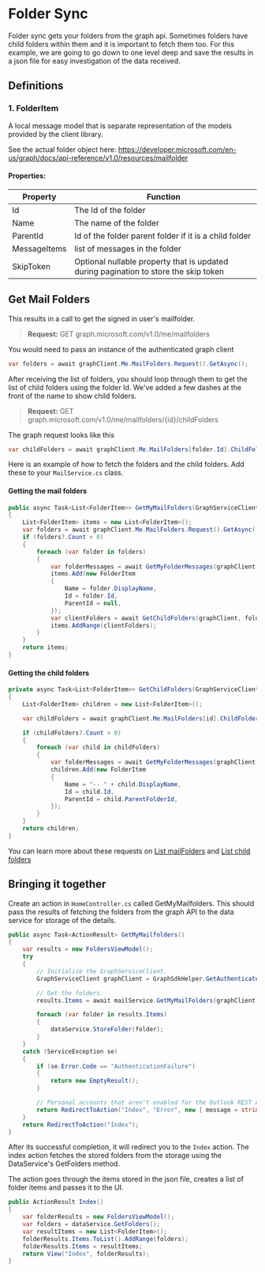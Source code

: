 # Folder Sync
Folder sync gets your folders from the graph api. Sometimes folders have child folders within them and it is important to fetch them too.
For this example, we are going to go down to one level deep and save the results in a json file for easy investigation of the data received.

## Definitions

### 1. FolderItem
A local message model that is separate representation of the models provided by the 
client library. 


See the actual folder object here: https://developer.microsoft.com/en-us/graph/docs/api-reference/v1.0/resources/mailfolder

#### Properties:

|        Property         |                        Function                        |
| -------------------- | ------------------------------------------------------- |
| Id        | The Id of the folder                      | 
| Name        | The name of the folder                        | 
| ParentId        | Id of the folder parent folder if it is a child folder                  | 
| MessageItems        | list of messages in the folder                        | 
| SkipToken        | Optional nullable property that is updated during pagination to store the skip token                       | 


## Get Mail Folders
This results in a call to get the signed in user's mailfolder. 


> **Request:** GET graph.microsoft.com/v1.0/me/mailfolders


You would need to pass an instance of the authenticated graph client

```csharp 
var folders = await graphClient.Me.MailFolders.Request().GetAsync();
```

After receiving the list of folders, you should loop through them to get the list of child folders using the folder Id. We've added a few dashes at the front of the name to show child folders.

> **Request:** GET graph.microsoft.com/v1.0/me/mailfolders/{id}/childFolders

The graph request looks like this

```csharp 
var childFolders = await graphClient.Me.MailFolders[folder.Id].ChildFolders.Request().GetAsync();
``` 

Here is an example of how to fetch the folders and the child folders. 
Add these to your `MailService.cs` class.

#### Getting the mail folders
```csharp 
public async Task<List<FolderItem>> GetMyMailFolders(GraphServiceClient graphClient)
{
    List<FolderItem> items = new List<FolderItem>();
    var folders = await graphClient.Me.MailFolders.Request().GetAsync();
    if (folders?.Count > 0)
    {
        foreach (var folder in folders)
        {
            var folderMessages = await GetMyFolderMessages(graphClient, folder.Id, null);
            items.Add(new FolderItem
            {
                Name = folder.DisplayName,
                Id = folder.Id,
                ParentId = null,
            });
            var clientFolders = await GetChildFolders(graphClient, folder.Id);
            items.AddRange(clientFolders);
        }
    }
    return items;
}
```
#### Getting the child folders
```csharp 
private async Task<List<FolderItem>> GetChildFolders(GraphServiceClient graphClient, string id)
{
    List<FolderItem> children = new List<FolderItem>();

    var childFolders = await graphClient.Me.MailFolders[id].ChildFolders.Request().GetAsync();

    if (childFolders?.Count > 0)
    {
        foreach (var child in childFolders)
        {
            var folderMessages = await GetMyFolderMessages(graphClient, child.Id, null);
            children.Add(new FolderItem
            {
                Name = "-- " + child.DisplayName,
                Id = child.Id,
                ParentId = child.ParentFolderId,
            });
        }
    }
    return children;
}
``` 
You can learn more about these requests on [List mailFolders](https://developer.microsoft.com/en-us/graph/docs/api-reference/v1.0/api/user_list_mailfolders) 
and [List child folders](https://developer.microsoft.com/en-us/graph/docs/api-reference/v1.0/api/mailfolder_list_childfolders)


## Bringing it together
Create an action in `HomeController.cs` called GetMyMailfolders. 
This should pass the results of fetching the folders from the graph API to the data service for storage of the details.
```csharp 
public async Task<ActionResult> GetMyMailfolders()
{
    var results = new FoldersViewModel();
    try
    {
        // Initialize the GraphServiceClient.
        GraphServiceClient graphClient = GraphSdkHelper.GetAuthenticatedClient();

        // Get the folders.
        results.Items = await mailService.GetMyMailFolders(graphClient);

        foreach (var folder in results.Items)
        {
            dataService.StoreFolder(folder);
        }
    }
    catch (ServiceException se)
    {
        if (se.Error.Code == "AuthenticationFailure")
        {
            return new EmptyResult();
        }

        // Personal accounts that aren't enabled for the Outlook REST API get a "MailboxNotEnabledForRESTAPI" or "MailboxNotSupportedForRESTAPI" error.
        return RedirectToAction("Index", "Error", new { message = string.Format("Error in {0}: {1} {2}", Request.RawUrl, se.Error.Code, se.Error.Message) });
    }
    return RedirectToAction("Index");
}
```


After its successful completion, it will redirect you to the `Index` action. 
The index action fetches the stored folders from the storage using the DataService's GetFolders method.

The action goes through the items stored in the json file, creates a list of folder items
and passes it to the UI. 

```csharp 
public ActionResult Index()
{
    var folderResults = new FoldersViewModel();
    var folders = dataService.GetFolders();
    var resultItems = new List<FolderItem>();
    folderResults.Items.ToList().AddRange(folders);
    folderResults.Items = resultItems;
    return View("Index", folderResults);
}
```
